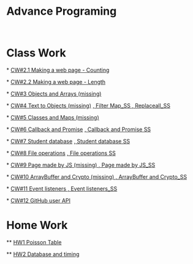 
<html>
  <head>
    <meta charset="utf-8">
    
  </head>
  <body>
    <h1>Advance Programing</h1>
	</br>
	<h1>Class Work</h1>
	<p>* <a href="https://omerkucuker.github.io/AdvancePrograming/CW%232/Counting.html" 
   target=NewTab>CW#2.1 Making a web page - Counting</a>
	</p> 
	<p>* <a href="https://omerkucuker.github.io/AdvancePrograming/CW%232/length.html" 
   target=NewTab>CW#2.2 Making a web page - Length</a>
	</p>
	<p>* <a href="https://omerkucuker.github.io/AdvancePrograming/CW%233/chap4.html" 
   target=NewTab>CW#3 Objects and Arrays (missing)</a>
	</p>
	<p>* <a href="https://omerkucuker.github.io/AdvancePrograming/CW%234/List_of_Objects.html" 
   target=NewTab>CW#4 Text to Objects (missing)</a> 
		 <a href="https://omerkucuker.github.io/AdvancePrograming/CW%234/filter_map.PNG" 
   target=NewTab>, Filter Map_SS </a>
		<a href="https://omerkucuker.github.io/AdvancePrograming/CW%234/replaceall.PNG" 
   target=NewTab>, Replaceall_SS </a>
	</p>
	<p>* <a href="https://omerkucuker.github.io/AdvancePrograming/CW%235/chap4.html" 
   target=NewTab>CW#5 Classes and Maps (missing)</a>
	</p>
	<p>* <a href="https://omerkucuker.github.io/AdvancePrograming/CW%236/Callback_and_Promise.html" 
   target=NewTab>CW#6 Callback and Promise</a>
		 <a href="https://omerkucuker.github.io/AdvancePrograming/CW%236/callback_last.PNG" 
   target=NewTab>, Callback and Promise SS </a>
	</p>
	<p>* <a href="https://omerkucuker.github.io/AdvancePrograming/CW%237/StudentsData.html" 
   target=NewTab>CW#7 Student database</a>
		 <a href="https://omerkucuker.github.io/AdvancePrograming/CW%237/StudentsData.html" 
   target=NewTab>, Student database SS </a>
	</p>
	<p>* <a href="https://omerkucuker.github.io/AdvancePrograming/CW%238/FilesSelect.html" 
   target=NewTab>CW#8  File operations</a>
		 <a href="https://omerkucuker.github.io/AdvancePrograming/CW%238/filesSelect.PNG" 
   target=NewTab>,  File operations SS </a>
	</p>
	<p>* <a href="https://omerkucuker.github.io/AdvancePrograming/CW%239/cw9_Page_by_JS.html" 
   target=NewTab>CW#9  Page made by JS (missing) </a>
		 <a href="https://omerkucuker.github.io/AdvancePrograming/CW%239/cw9_page_by_js.PNG" 
   target=NewTab>,  Page made by JS_SS </a>
	</p>
	<p>* <a href="https://omerkucuker.github.io/AdvancePrograming/CW%2310/Crypto_cw10.html" 
   target=NewTab>CW#10  ArrayBuffer and Crypto (missing) </a>
		 <a href="https://omerkucuker.github.io/AdvancePrograming/CW%2310/cw10_2.png" 
   target=NewTab>,  ArrayBuffer and Crypto_SS </a>
	</p>
	<p>* <a href="https://omerkucuker.github.io/AdvancePrograming/CW%2311/Event_listeners.html" 
   target=NewTab>CW#11  Event listeners </a>
		 <a href="https://omerkucuker.github.io/AdvancePrograming/CW%2311/Event_listeners.PNG" 
   target=NewTab>,  Event listeners_SS </a>
	</p>
	<p>* <a href="https://omerkucuker.github.io/AdvancePrograming/CW%2312/GitHubApi.html" 
   target=NewTab>CW#12  GitHub user API </a>
	</p>
	<h1>Home Work</h1>
     <p>** <a href="https://omerkucuker.github.io/AdvancePrograming/HW1/Poisson_table.html" 
   target=NewTab>HW1 Poisson Table </a>
	</p>
	 <p>** <a href="https://omerkucuker.github.io/AdvancePrograming/HW2/StudentsDB.html" 
   target=NewTab>HW2 Database and timing </a>
	</p>
   
    
  </body>
</html>
